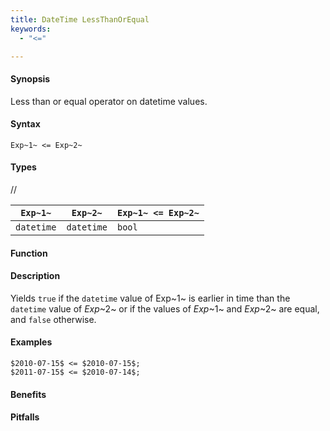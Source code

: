 ```yaml
---
title: DateTime LessThanOrEqual
keywords:
  - "<="

---
```


#### Synopsis

Less than or equal operator on datetime values.

#### Syntax

`Exp~1~ <= Exp~2~`

#### Types

//

| `Exp~1~`      | `Exp~2~`      | `Exp~1~ <= Exp~2~`  |
| --- | --- | --- |
| `datetime`     |  `datetime`    | `bool`                |


#### Function

#### Description

Yields `true` if the `datetime` value of Exp~1~ is earlier in time than the `datetime` value
of _Exp_~2~ or if the values of _Exp_~1~ and _Exp_~2~ are equal, and `false` otherwise.

#### Examples

```rascal-shell
$2010-07-15$ <= $2010-07-15$;
$2011-07-15$ <= $2010-07-14$;
```

#### Benefits

#### Pitfalls

